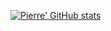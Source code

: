 [![Pierre' GitHub stats](https://github-readme-stats.vercel.app/api?username=Pierre-development&show_icons=true&theme=radical)](https://github.com/anuraghazra/github-readme-stats)

